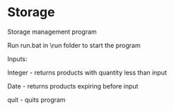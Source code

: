# Storage
Storage management program

Run run.bat in \run folder to start the program

Inputs:

  Integer - returns products with quantity less than input
  
  Date - returns products expiring before input
  
  quit - quits program
